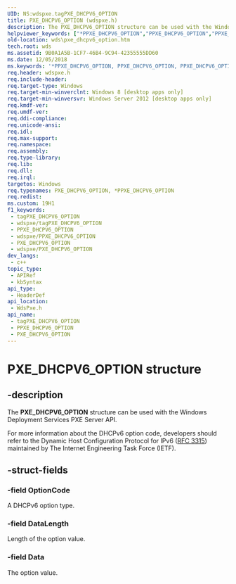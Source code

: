 ```yaml
---
UID: NS:wdspxe.tagPXE_DHCPV6_OPTION
title: PXE_DHCPV6_OPTION (wdspxe.h)
description: The PXE_DHCPV6_OPTION structure can be used with the Windows Deployment Services PXE Server API.
helpviewer_keywords: ["*PPXE_DHCPV6_OPTION","PPXE_DHCPV6_OPTION","PPXE_DHCPV6_OPTION structure pointer [Windows Deployment Services]","PXE_DHCPV6_OPTION","PXE_DHCPV6_OPTION structure [Windows Deployment Services]","wds.pxe_dhcpv6_option","wdspxe/PPXE_DHCPV6_OPTION","wdspxe/PXE_DHCPV6_OPTION"]
old-location: wds\pxe_dhcpv6_option.htm
tech.root: wds
ms.assetid: 9B0A1A5B-1CF7-46B4-9C94-42355555DD60
ms.date: 12/05/2018
ms.keywords: '*PPXE_DHCPV6_OPTION, PPXE_DHCPV6_OPTION, PPXE_DHCPV6_OPTION structure pointer [Windows Deployment Services], PXE_DHCPV6_OPTION, PXE_DHCPV6_OPTION structure [Windows Deployment Services], wds.pxe_dhcpv6_option, wdspxe/PPXE_DHCPV6_OPTION, wdspxe/PXE_DHCPV6_OPTION'
req.header: wdspxe.h
req.include-header: 
req.target-type: Windows
req.target-min-winverclnt: Windows 8 [desktop apps only]
req.target-min-winversvr: Windows Server 2012 [desktop apps only]
req.kmdf-ver: 
req.umdf-ver: 
req.ddi-compliance: 
req.unicode-ansi: 
req.idl: 
req.max-support: 
req.namespace: 
req.assembly: 
req.type-library: 
req.lib: 
req.dll: 
req.irql: 
targetos: Windows
req.typenames: PXE_DHCPV6_OPTION, *PPXE_DHCPV6_OPTION
req.redist: 
ms.custom: 19H1
f1_keywords:
 - tagPXE_DHCPV6_OPTION
 - wdspxe/tagPXE_DHCPV6_OPTION
 - PPXE_DHCPV6_OPTION
 - wdspxe/PPXE_DHCPV6_OPTION
 - PXE_DHCPV6_OPTION
 - wdspxe/PXE_DHCPV6_OPTION
dev_langs:
 - c++
topic_type:
 - APIRef
 - kbSyntax
api_type:
 - HeaderDef
api_location:
 - WdsPxe.h
api_name:
 - tagPXE_DHCPV6_OPTION
 - PPXE_DHCPV6_OPTION
 - PXE_DHCPV6_OPTION
---
```


# PXE_DHCPV6_OPTION structure


## -description

The <b>PXE_DHCPV6_OPTION</b> structure can be used with the Windows Deployment Services PXE Server API. 

For more information about the DHCPv6 option code, developers should refer to the Dynamic Host Configuration Protocol for IPv6 (<a href="https://www.ietf.org/rfc/rfc3315.txt">RFC 3315</a>) maintained by The Internet Engineering Task Force (IETF).

## -struct-fields

### -field OptionCode

A DHCPv6 option type.

### -field DataLength

Length of the option value.

### -field Data

The option value.

